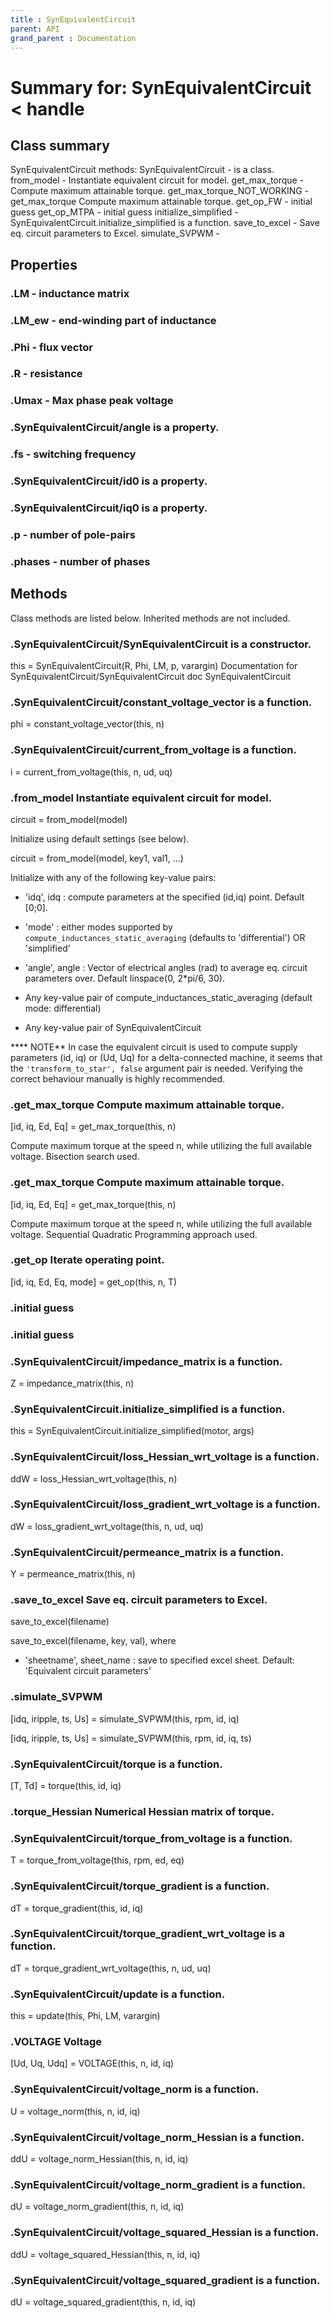 ```yaml
---
title : SynEquivalentCircuit
parent: API
grand_parent : Documentation
---
```

# Summary for: **SynEquivalentCircuit**  < handle

## Class summary

SynEquivalentCircuit methods:
SynEquivalentCircuit - is a class.
from_model - Instantiate equivalent circuit for model.
get_max_torque - Compute maximum attainable torque.
get_max_torque_NOT_WORKING - get_max_torque Compute maximum attainable torque.
get_op_FW - initial guess
get_op_MTPA - initial guess
initialize_simplified - SynEquivalentCircuit.initialize_simplified is a function.
save_to_excel - Save eq. circuit parameters to Excel.
simulate_SVPWM -

## Properties

### .**LM** - inductance matrix

### .**LM_ew** - end-winding part of inductance

### .**Phi** - flux vector

### .**R** - resistance

### .**Umax** - Max phase peak voltage

### .SynEquivalentCircuit/**angle** is a property.

### .**fs** - switching frequency

### .SynEquivalentCircuit/**id0** is a property.

### .SynEquivalentCircuit/**iq0** is a property.

### .**p** - number of pole-pairs

### .**phases** - number of phases


## Methods

Class methods are listed below. Inherited methods are not included.

### .**SynEquivalentCircuit**/SynEquivalentCircuit is a constructor.
this = SynEquivalentCircuit(R, Phi, LM, p, varargin)
Documentation for SynEquivalentCircuit/SynEquivalentCircuit
doc SynEquivalentCircuit

### .SynEquivalentCircuit/**constant_voltage_vector** is a function.
phi = constant_voltage_vector(this, n)

### .SynEquivalentCircuit/**current_from_voltage** is a function.
i = current_from_voltage(this, n, ud, uq)

### .**from_model** Instantiate equivalent circuit for model.

circuit = from_model(model)

Initialize using default settings (see below).

circuit = from_model(model, key1, val1, ...)

Initialize with any of the following key-value pairs:

* 'idq', idq : compute parameters at the specified (id,iq) point.
Default [0;0].

* 'mode' : either modes supported by `compute_inductances_static_averaging`
(defaults to 'differential')
OR 'simplified'

* 'angle', angle : Vector of electrical angles (rad) to average
eq. circuit parameters over. Default linspace(0, 2*pi/6, 30).

* Any key-value pair of compute_inductances_static_averaging
(default mode: differential)

* Any key-value pair of SynEquivalentCircuit

**** NOTE** In case the equivalent circuit is used to compute supply
parameters (id, iq) or (Ud, Uq) for a delta-connected machine, it seems
that the `'transform_to_star', false` argument pair is needed. Verifying
the correct behaviour manually is highly recommended.

### .**get_max_torque** Compute maximum attainable torque.

[id, iq, Ed, Eq] = get_max_torque(this, n)

Compute maximum torque at the speed n, while utilizing the full
available voltage. Bisection search used.

### .get_max_torque Compute maximum attainable torque.

[id, iq, Ed, Eq] = get_max_torque(this, n)

Compute maximum torque at the speed n, while utilizing the full
available voltage. Sequential Quadratic Programming approach used.

### .**get_op** Iterate operating point.

[id, iq, Ed, Eq, mode] = get_op(this, n, T)

### .initial guess

### .initial guess

### .SynEquivalentCircuit/**impedance_matrix** is a function.
Z = impedance_matrix(this, n)

### .SynEquivalentCircuit.**initialize_simplified** is a function.
this = SynEquivalentCircuit.initialize_simplified(motor, args)

### .SynEquivalentCircuit/**loss_Hessian_wrt_voltage** is a function.
ddW = loss_Hessian_wrt_voltage(this, n)

### .SynEquivalentCircuit/**loss_gradient_wrt_voltage** is a function.
dW = loss_gradient_wrt_voltage(this, n, ud, uq)

### .SynEquivalentCircuit/**permeance_matrix** is a function.
Y = permeance_matrix(this, n)

### .**save_to_excel** Save eq. circuit parameters to Excel.


save_to_excel(filename)

save_to_excel(filename, key, val), where

* 'sheetname', sheet_name : save to specified excel sheet. Default:
'Equivalent circuit parameters'

### .**simulate_SVPWM**

[idq, iripple, ts, Us] = simulate_SVPWM(this, rpm, id, iq)

[idq, iripple, ts, Us] = simulate_SVPWM(this, rpm, id, iq, ts)

### .SynEquivalentCircuit/**torque** is a function.
[T, Td] = torque(this, id, iq)

### .**torque_Hessian** Numerical Hessian matrix of torque.

### .SynEquivalentCircuit/**torque_from_voltage** is a function.
T = torque_from_voltage(this, rpm, ed, eq)

### .SynEquivalentCircuit/**torque_gradient** is a function.
dT = torque_gradient(this, id, iq)

### .SynEquivalentCircuit/**torque_gradient_wrt_voltage** is a function.
dT = torque_gradient_wrt_voltage(this, n, ud, uq)

### .SynEquivalentCircuit/**update** is a function.
this = update(this, Phi, LM, varargin)

### .VOLTAGE Voltage

[Ud, Uq, Udq] = VOLTAGE(this, n, id, iq)

### .SynEquivalentCircuit/**voltage_norm** is a function.
U = voltage_norm(this, n, id, iq)

### .SynEquivalentCircuit/**voltage_norm_Hessian** is a function.
ddU = voltage_norm_Hessian(this, n, id, iq)

### .SynEquivalentCircuit/**voltage_norm_gradient** is a function.
dU = voltage_norm_gradient(this, n, id, iq)

### .SynEquivalentCircuit/**voltage_squared_Hessian** is a function.
ddU = voltage_squared_Hessian(this, n, id, iq)

### .SynEquivalentCircuit/**voltage_squared_gradient** is a function.
dU = voltage_squared_gradient(this, n, id, iq)


